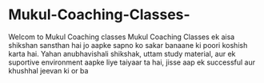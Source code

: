 # Mukul-Coaching-Classes-
Welcom to Mukul Coaching classes Mukul Coaching Classes ek aisa shikshan sansthan hai jo aapke sapno ko sakar banaane ki poori koshish karta hai. Yahan anubhavishali shikshak, uttam study material, aur ek suportive environment aapke liye taiyaar ta hai, jisse aap ek successful aur khushhal jeevan ki or ba
